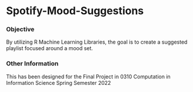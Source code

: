 # Spotify-Mood-Suggestions

### Objective 

By utilizing R Machine Learning Libraries, the goal is to create a suggested playlist focused around a mood set.


### Other Information

This has been designed for the Final Project in 0310 Computation in Information Science Spring Semester 2022
